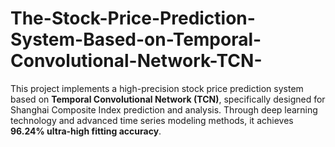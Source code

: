 # The-Stock-Price-Prediction-System-Based-on-Temporal-Convolutional-Network-TCN-
This project implements a high-precision stock price prediction system based on **Temporal Convolutional Network (TCN)**, specifically designed for Shanghai Composite Index prediction and analysis. Through deep learning technology and advanced time series modeling methods, it achieves **96.24% ultra-high fitting accuracy**.
